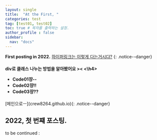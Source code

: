 ```yaml
---
layout: single
title:  "At the First, "
categories: test
tag: [test01, test02]
toc: true # 목차를 출력하는 설정.
author_profile : false
sidebar:
  nav: "docs"
---
```


**First posting in 2022.**  [하이퍼링크는 이렇게 다는거시댜?](https://www.youtube.com/watch?v=OCNdhMsSXUE)
{: .notice--danger}

<div class="notice--success">
  <h4>div로 클래스 나누는 방법을 알아봤어요 >< <\h4>
  <ul>
    <li>Code01쟝-- </li>
    <li>Code02쟝!! </li>
    <li>Code03쟝?? </li>
  </ul>
</div>
[메인으로ㅡ](crew8264.github.io){: .notice--danger}

## 2022, 첫 번쨰 포스팅.
to be continued :
